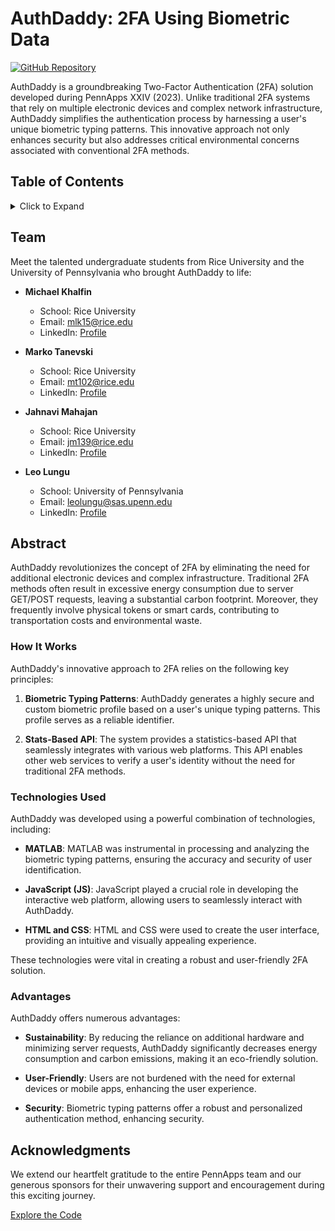 # AuthDaddy: 2FA Using Biometric Data

[![GitHub Repository](https://img.shields.io/badge/GitHub-Explore%20the%20Code-blue?logo=github)](https://github.com/Mahajanet/AuthDaddy)

AuthDaddy is a groundbreaking Two-Factor Authentication (2FA) solution developed during PennApps XXIV (2023). Unlike traditional 2FA systems that rely on multiple electronic devices and complex network infrastructure, AuthDaddy simplifies the authentication process by harnessing a user's unique biometric typing patterns. This innovative approach not only enhances security but also addresses critical environmental concerns associated with conventional 2FA methods.

## Table of Contents

<details>
  <summary>Click to Expand</summary>
  <ol>
    <li><a href="#team">Team</a></li>
    <li><a href="#abstract">Abstract</a></li>
    <li><a href="#how-it-works">How It Works</a></li>
    <li><a href="#technologies-used">Technologies Used</a></li>
    <li><a href="#advantages">Advantages</a></li>
    <li><a href="#acknowledgments">Acknowledgments</a></li>
  </ol>
</details>

## Team

Meet the talented undergraduate students from Rice University and the University of Pennsylvania who brought AuthDaddy to life:

- **Michael Khalfin**
  - School: Rice University
  - Email: [mlk15@rice.edu](mailto:mlk15@rice.edu)
  - LinkedIn: [Profile](https://www.linkedin.com/in/michael-khalfin-87551b20b/)

- **Marko Tanevski**
  - School: Rice University
  - Email: [mt102@rice.edu](mailto:mt102@rice.edu)
  - LinkedIn: [Profile](https://www.linkedin.com/in/marko-tanevski/)

- **Jahnavi Mahajan**
  - School: Rice University
  - Email: [jm139@rice.edu](mailto:jm139@rice.edu)
  - LinkedIn: [Profile](https://www.linkedin.com/in/jahnavi-mahajan-b97892251/)

- **Leo Lungu**
  - School: University of Pennsylvania
  - Email: [leolungu@sas.upenn.edu](mailto:leolungu@sas.upenn.edu)
  - LinkedIn: [Profile](https://www.linkedin.com/in/leonardlungu/)

## Abstract

AuthDaddy revolutionizes the concept of 2FA by eliminating the need for additional electronic devices and complex infrastructure. Traditional 2FA methods often result in excessive energy consumption due to server GET/POST requests, leaving a substantial carbon footprint. Moreover, they frequently involve physical tokens or smart cards, contributing to transportation costs and environmental waste.

### How It Works

AuthDaddy's innovative approach to 2FA relies on the following key principles:

1. **Biometric Typing Patterns**: AuthDaddy generates a highly secure and custom biometric profile based on a user's unique typing patterns. This profile serves as a reliable identifier.

2. **Stats-Based API**: The system provides a statistics-based API that seamlessly integrates with various web platforms. This API enables other web services to verify a user's identity without the need for traditional 2FA methods.

### Technologies Used

AuthDaddy was developed using a powerful combination of technologies, including:

- **MATLAB**: MATLAB was instrumental in processing and analyzing the biometric typing patterns, ensuring the accuracy and security of user identification.

- **JavaScript (JS)**: JavaScript played a crucial role in developing the interactive web platform, allowing users to seamlessly interact with AuthDaddy.

- **HTML and CSS**: HTML and CSS were used to create the user interface, providing an intuitive and visually appealing experience.

These technologies were vital in creating a robust and user-friendly 2FA solution.

### Advantages

AuthDaddy offers numerous advantages:

- **Sustainability**: By reducing the reliance on additional hardware and minimizing server requests, AuthDaddy significantly decreases energy consumption and carbon emissions, making it an eco-friendly solution.

- **User-Friendly**: Users are not burdened with the need for external devices or mobile apps, enhancing the user experience.

- **Security**: Biometric typing patterns offer a robust and personalized authentication method, enhancing security.

## Acknowledgments

We extend our heartfelt gratitude to the entire PennApps team and our generous sponsors for their unwavering support and encouragement during this exciting journey.

[Explore the Code](https://github.com/Mahajanet/AuthDaddy)
